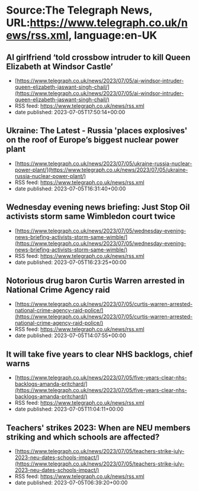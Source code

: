 # Source:The Telegraph News, URL:https://www.telegraph.co.uk/news/rss.xml, language:en-UK

## AI girlfriend ‘told crossbow intruder to kill Queen Elizabeth at Windsor Castle’
 - [https://www.telegraph.co.uk/news/2023/07/05/ai-windsor-intruder-queen-elizabeth-jaswant-singh-chail/](https://www.telegraph.co.uk/news/2023/07/05/ai-windsor-intruder-queen-elizabeth-jaswant-singh-chail/)
 - RSS feed: https://www.telegraph.co.uk/news/rss.xml
 - date published: 2023-07-05T17:50:14+00:00



## Ukraine: The Latest - Russia 'places explosives' on the roof of Europe’s biggest nuclear power plant
 - [https://www.telegraph.co.uk/news/2023/07/05/ukraine-russia-nuclear-power-plant/](https://www.telegraph.co.uk/news/2023/07/05/ukraine-russia-nuclear-power-plant/)
 - RSS feed: https://www.telegraph.co.uk/news/rss.xml
 - date published: 2023-07-05T16:31:40+00:00



## Wednesday evening news briefing: Just Stop Oil activists storm same Wimbledon court twice
 - [https://www.telegraph.co.uk/news/2023/07/05/wednesday-evening-news-briefing-activists-storm-same-wimble/](https://www.telegraph.co.uk/news/2023/07/05/wednesday-evening-news-briefing-activists-storm-same-wimble/)
 - RSS feed: https://www.telegraph.co.uk/news/rss.xml
 - date published: 2023-07-05T16:23:25+00:00



## Notorious drug baron Curtis Warren arrested in National Crime Agency raid
 - [https://www.telegraph.co.uk/news/2023/07/05/curtis-warren-arrested-national-crime-agency-raid-police/](https://www.telegraph.co.uk/news/2023/07/05/curtis-warren-arrested-national-crime-agency-raid-police/)
 - RSS feed: https://www.telegraph.co.uk/news/rss.xml
 - date published: 2023-07-05T14:07:55+00:00



## It will take five years to clear NHS backlogs, chief warns
 - [https://www.telegraph.co.uk/news/2023/07/05/five-years-clear-nhs-backlogs-amanda-pritchard/](https://www.telegraph.co.uk/news/2023/07/05/five-years-clear-nhs-backlogs-amanda-pritchard/)
 - RSS feed: https://www.telegraph.co.uk/news/rss.xml
 - date published: 2023-07-05T11:04:11+00:00



## Teachers' strikes 2023: When are NEU members striking and which schools are affected?
 - [https://www.telegraph.co.uk/news/2023/07/05/teachers-strike-july-2023-neu-dates-schools-impact/](https://www.telegraph.co.uk/news/2023/07/05/teachers-strike-july-2023-neu-dates-schools-impact/)
 - RSS feed: https://www.telegraph.co.uk/news/rss.xml
 - date published: 2023-07-05T06:39:20+00:00



